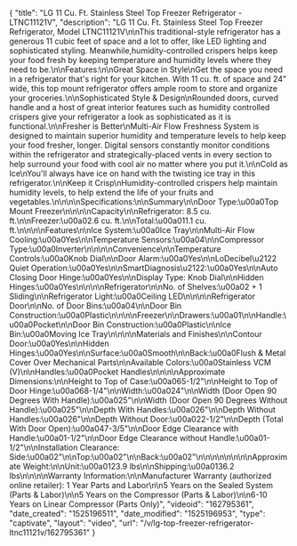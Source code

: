 {
    "title": "LG 11 Cu. Ft. Stainless Steel Top Freezer Refrigerator - LTNC11121V",
    "description": "LG 11 Cu. Ft. Stainless Steel Top Freezer Refrigerator, Model LTNC11121V\n\nThis traditional-style refrigerator has a generous 11 cubic feet of space and a lot to offer, like LED lighting and sophisticated styling. Meanwhile,humidity-controlled crispers helps keep your food fresh by keeping temperature and humidity levels where they need to be.\n\nFeatures:\n\nGreat Space in Style\nGet the space you need in a refrigerator that's right for your kitchen. With 11 cu. ft. of space and 24\" wide, this top mount refrigerator offers ample room to store and organize your groceries.\n\nSophisticated Style & Design\nRounded doors, curved handle and a host of great interior features such as humidity controlled crispers give your refrigerator a look as sophisticated as it is functional.\n\nFresher is Better\nMulti-Air Flow Freshness System is designed to maintain superior humidity and temperature levels to help keep your food fresher, longer. Digital sensors constantly monitor conditions within the refrigerator and strategically-placed vents in every section to help surround your food with cool air no matter where you put it.\n\nCold as Ice\nYou'll always have ice on hand with the twisting ice tray in this refrigerator.\n\nKeep it Crisp\nHumidity-controlled crispers help maintain humidity levels, to help extend the life of your fruits and vegetables.\n\n\n\nSpecifications:\n\nSummary\n\nDoor Type:\u00a0Top Mount Freezer\n\n\n\nCapacity\n\nRefrigerator: 8.5 cu. ft.\n\nFreezer:\u00a02.6 cu. ft.\n\nTotal:\u00a011.1 cu. ft.\n\n\n\nFeatures\n\nIce System:\u00a0Ice Tray\n\nMulti-Air Flow Cooling:\u00a0Yes\n\nTemperature Sensors:\u00a04\n\nCompressor Type:\u00a0Inverter\n\n\n\nConvenience\n\nTemperature Controls:\u00a0Knob Dial\n\nDoor Alarm:\u00a0Yes\n\nLoDecibel\u2122 Quiet Operation:\u00a0Yes\n\nSmartDiagnosis\u2122:\u00a0Yes\n\nAuto Closing Door Hinge:\u00a0Yes\n\nDisplay Type: Knob Dial\n\nHidden Hinges:\u00a0Yes\n\n\n\nRefrigerator\n\nNo. of Shelves:\u00a02 + 1 Sliding\n\nRefrigerator Light:\u00a0Ceiling LED\n\n\n\nRefrigerator Door\n\nNo. of Door Bins:\u00a04\n\nDoor Bin Construction:\u00a0Plastic\n\n\n\nFreezer\n\nDrawers:\u00a01\n\nHandle:\u00a0Pocket\n\nDoor Bin Construction:\u00a0Plastic\n\nIce Bin:\u00a0Moving Ice Tray\n\n\n\nMaterials and Finishes\n\nContour Door:\u00a0Yes\n\nHidden Hinges:\u00a0Yes\n\nSurface:\u00a0Smooth\n\nBack:\u00a0Flush & Metal Cover Over Mechanical Parts\n\nAvailable Colors:\u00a0Stainless VCM (V)\n\nHandles:\u00a0Pocket Handles\n\n\n\nApproximate Dimensions:\n\nHeight to Top of Case:\u00a065-1\/2\"\n\nHeight to Top of Door Hinge:\u00a068-1\/4\"\n\nWidth:\u00a024\"\n\nWidth (Door Open 90 Degrees With Handle):\u00a025\"\n\nWidth (Door Open 90 Degrees Without Handle):\u00a025\"\n\nDepth With Handles:\u00a026\"\n\nDepth Without Handles:\u00a026\"\n\nDepth Without Door:\u00a022-1\/2\"\n\nDepth (Total With Door Open):\u00a047-3\/5\"\n\nDoor Edge Clearance with Handle:\u00a01-1\/2\"\n\nDoor Edge Clearance without Handle:\u00a01-1\/2\"\n\nInstallation Clearance: Side:\u00a02\"\n\nTop:\u00a02\"\n\nBack:\u00a02\"\n\n\n\n\n\n\n\nApproximate Weight:\n\nUnit:\u00a0123.9 lbs\n\nShipping:\u00a0136.2 lbs\n\n\n\nWarranty Information:\n\nManufacturer Warranty (authorized online retailer): 1 Year Parts and Labor\n\n5 Years on the Sealed System (Parts & Labor)\n\n5 Years on the Compressor (Parts & Labor)\n\n6-10 Years on Linear Compressor (Parts Only)",
    "videoid": "162795361",
    "date_created": "1525196511",
    "date_modified": "1525196953",
    "type": "captivate",
    "layout": "video",
    "url": "\/v\/lg-top-freezer-refrigerator-ltnc11121v\/162795361"
}